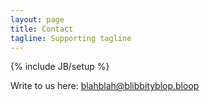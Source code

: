 ```yaml
---
layout: page
title: Contact
tagline: Supporting tagline
---
```

{% include JB/setup %}

Write to us here:
blahblah@blibbityblop.bloop
